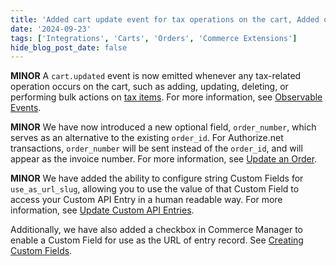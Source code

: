 ```yaml
---
title: 'Added cart update event for tax operations on the cart, Added order number as a new optional field, Added Sluggable Custom Fields for Commerce Extensions'
date: '2024-09-23'
tags: ['Integrations', 'Carts', 'Orders', 'Commerce Extensions']
hide_blog_post_date: false
---
```


**MINOR** A `cart.updated` event is now emitted whenever any tax-related operation occurs on the cart, such as adding, updating, deleting, or performing bulk actions on [tax items](/docs/api/carts/tax-items). For more information, see [Observable Events](/docs/api/integrations/integrations-introduction#observable-events).

**MINOR** We have now introduced a new optional field, `order_number`, which serves as an alternative to the existing `order_id`. For Authorize.net transactions, `order_number` will be sent instead of the `order_id`, and will appear as the invoice number. For more information, see [Update an Order](/docs/api/carts/update-an-order).

**MINOR** We have added the ability to configure string Custom Fields for `use_as_url_slug`, allowing you to use the value of that Custom Field to access your Custom API Entry in a human readable way. For more information, see [Update Custom API Entries](/guides/How-To/commerce-extensions/create-a-multilocation-inventories-resource#update-custom-api-entries).

Additionally, we have also added a checkbox in Commerce Manager to enable a Custom Field for use as the URL of entry record. See [Creating Custom Fields](/docs/commerce-manager/commerce-extension/commerce-extension-in-cm#creating-custom-fields).
